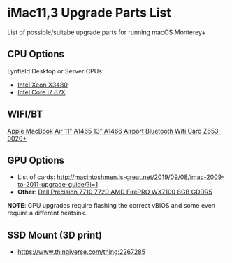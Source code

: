 # iMac11,3 Upgrade Parts List

List of possible/suitabe upgrade parts for running macOS Monterey+

## CPU Options

Lynfield Desktop or Server CPUs:

- [Intel Xeon X3480](https://ark.intel.com/content/www/de/de/ark/products/48501/intel-xeon-processor-x3480-8m-cache-3-06-ghz.html)
- [Intel Core i7 87X](https://ark.intel.com/content/www/de/de/ark/products/codename/29896/products-formerly-lynnfield.html#@Desktop)

## WIFI/BT

[Apple MacBook Air 11” A1465 13” A1466 Airport Bluetooth Wifi Card Z653-0020+
](https://www.ebay.co.uk/itm/184996785267) 

## GPU Options

- List of cards: http://macintoshmen.is-great.net/2019/09/08/imac-2009-to-2011-upgrade-guide/?i=1
- **Other**: [Dell Precision 7710 7720 AMD FirePRO WX7100 8GB GDDR5](https://de.aliexpress.com/item/1005001997429932.html?gatewayAdapt=glo2deu)

**NOTE**: GPU upgrades require flashing the correct vBIOS and some even require a different heatsink.

## SSD Mount (3D print)
- https://www.thingiverse.com/thing:2267285